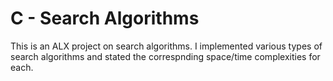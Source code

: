 # C - Search Algorithms

This is an ALX project on search algorithms. I implemented various types of search algorithms and stated the correspnding space/time complexities for each.
